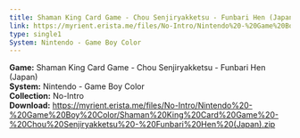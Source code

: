 ```yaml
---
title: Shaman King Card Game - Chou Senjiryakketsu - Funbari Hen (Japan)
link: https://myrient.erista.me/files/No-Intro/Nintendo%20-%20Game%20Boy%20Color/Shaman%20King%20Card%20Game%20-%20Chou%20Senjiryakketsu%20-%20Funbari%20Hen%20(Japan).zip
type: single1
System: Nintendo - Game Boy Color
---
```

<b>Game:</b> Shaman King Card Game - Chou Senjiryakketsu - Funbari Hen (Japan)<br>
<b>System:</b> Nintendo - Game Boy Color<br>
<b>Collection:</b> No-Intro<br>
<b>Download:</b> https://myrient.erista.me/files/No-Intro/Nintendo%20-%20Game%20Boy%20Color/Shaman%20King%20Card%20Game%20-%20Chou%20Senjiryakketsu%20-%20Funbari%20Hen%20(Japan).zip